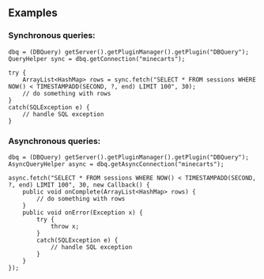Examples
--------

### Synchronous queries:

    dbq = (DBQuery) getServer().getPluginManager().getPlugin("DBQuery");
    QueryHelper sync = dbq.getConnection("minecarts");

    try {
        ArrayList<HashMap> rows = sync.fetch("SELECT * FROM sessions WHERE NOW() < TIMESTAMPADD(SECOND, ?, end) LIMIT 100", 30);
        // do something with rows
    }
    catch(SQLException e) {
        // handle SQL exception
    }

### Asynchronous queries:

    dbq = (DBQuery) getServer().getPluginManager().getPlugin("DBQuery");
    AsyncQueryHelper async = dbq.getAsyncConnection("minecarts");

    async.fetch("SELECT * FROM sessions WHERE NOW() < TIMESTAMPADD(SECOND, ?, end) LIMIT 100", 30, new Callback() {
        public void onComplete(ArrayList<HashMap> rows) {
            // do something with rows
        }
        public void onError(Exception x) {
            try {
                throw x;
            }
            catch(SQLException e) {
                // handle SQL exception
            }
        }
    });
